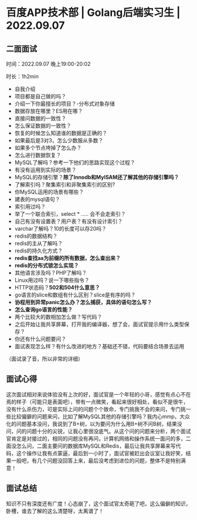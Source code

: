 # 百度APP技术部 | Golang后端实习生 | 2022.09.07

## 二面面试

时间：2022.09.07 晚上19:00-20:02

时长：1h2min

- 自我介绍
- 项目都是自己做的吗？
- 介绍一下你最擅长的项目？-分布式对象存储
- 数据存放在哪里？ES用在哪？
- 直接问数据的一致性？
- 怎么保证数据的一致性？
- 恢复的时候怎么知道谁的数据是正确的？
- 如果最后是3对3，怎么少数服从多数？ 
- 如果多个节点垮掉了怎么办？
- 怎么进行数据恢复？
- MySQL了解吗？参考一下他们的思路实现这个过程？
- 有没有运用到实际的场景？
- MySQL的存储引擎？**除了Innodb和MyISAM还了解其他的存储引擎吗？**
- 了解索引吗？聚集索引和非聚集索引的区别?
- 你MySQL运用的场景有哪些？
- 建表的mysql语句？
- 索引用过吗？
- 举了一个联合索引，select * ..... 会不会走索引？
- 自己有没有设置表？用户表？有没有设计索引？
- varchar了解吗？10的长度可以存20吗？
- redis的数据结构？
- redis的主从了解吗？
- redis的持久化方式？
- **redis查找aa为前缀的所有数据，怎么查出来？**
- **redis的分布式锁怎么实现？**
- 其他语言涉及吗？PHP了解吗？
- Linux用过吗？说一下哪些指令？
- HTTP状态码？**502和504什么意思？**
- go语言的slice和数组有什么区别？slice是有序的吗？
- **协程用到异常panic怎么办？怎么捕获，具体的语句怎么写？**
- **怎么查询go语言的性能？**
- 两个比较大的数相加怎么做？写代码？
- 之后开始让我共享屏幕，打开我的编译器，想了会，面试官提示用什么类型保存？
- 你还有什么问题要问？
- 面试表现怎么样？有什么改进的地方？基础还不错，代码要结合场景去运用

（面试录了音，所以非常的详细）

## 面试心得

这次面试相对来说体验没有上次的好，面试官是一个年轻的小哥，感觉有点心不在焉的样子（可能只是表面吧），带有一点微笑，看起来很好相处，看似不是很牛，没有什么杀伤力，可是实际上问的问题个个致命，专门挑我不会的来问，专门挑一些比较偏僻的问题来问，比如了解MySQL其他的存储引擎吗？我内心mmp，大众化的问题基本没问，我说到了B+树，以为要问为什么用B+树不问B树，结果没问，问的问题十分的尖锐，让我心里很没底气。从这个问的问题来分析，两个面试官肯定是对接过的，相同的问题没有再问，计算机网络和操作系统一面问的多，二面没怎么问，二面主要问的数据库MySQL和Redis，最后让我共享屏幕来写代码，这个操作让我有点蒙逼，最后到一小时了，面试官被赶出会议室让我好笑，结果一般吧，有几个问题没回答上来，最后没考虑到进位的问题，整体不是特别满意！

## 面试总结

知识不只有深度还有广度！心态崩了，这个面试官太奇葩了吧，这么偏僻的知识，卧槽，谁去了解的这么清楚呀，太离谱了！

